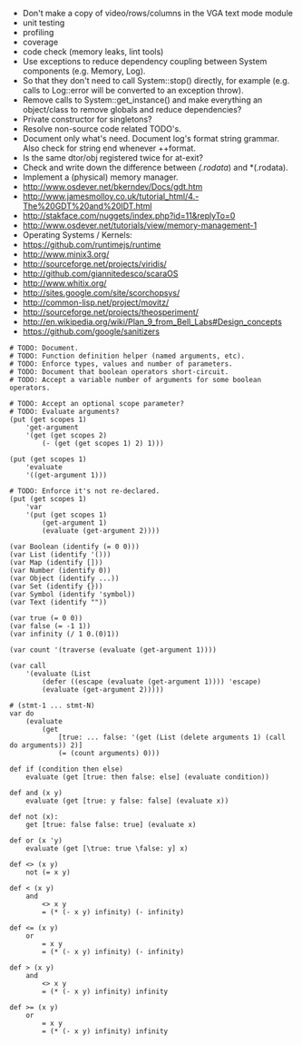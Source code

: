 ﻿- Don't make a copy of video/rows/columns in the VGA text mode module
- unit testing
- profiling
- coverage
- code check (memory leaks, lint tools)
- Use exceptions to reduce dependency coupling between System components (e.g. Memory, Log).
- So that they don't need to call System::stop() directly, for example (e.g. calls to Log::error will be converted to an exception throw).
- Remove calls to System::get_instance() and make everything an object/class to remove globals and reduce dependencies?
- Private constructor for singletons?
- Resolve non-source code related TODO's.
- Document only what's need. Document log's format string grammar. Also check for string end whenever ++format.
- Is the same dtor/obj registered twice for at-exit?
- Check and write down the difference between *(.rodata*) and *(.rodata).
- Implement a (physical) memory manager.
- http://www.osdever.net/bkerndev/Docs/gdt.htm
- http://www.jamesmolloy.co.uk/tutorial_html/4.-The%20GDT%20and%20IDT.html
- http://stakface.com/nuggets/index.php?id=11&replyTo=0
- http://www.osdever.net/tutorials/view/memory-management-1
- Operating Systems / Kernels:
- https://github.com/runtimejs/runtime
- http://www.minix3.org/
- http://sourceforge.net/projects/viridis/
- http://github.com/giannitedesco/scaraOS
- http://www.whitix.org/
- http://sites.google.com/site/scorchopsys/
- http://common-lisp.net/project/movitz/
- http://sourceforge.net/projects/theosperiment/
- http://en.wikipedia.org/wiki/Plan_9_from_Bell_Labs#Design_concepts
- https://github.com/google/sanitizers

```
# TODO: Document.
# TODO: Function definition helper (named arguments, etc).
# TODO: Enforce types, values and number of parameters.
# TODO: Document that boolean operators short-circuit.
# TODO: Accept a variable number of arguments for some boolean operators.

# TODO: Accept an optional scope parameter?
# TODO: Evaluate arguments?
(put (get scopes 1)
    'get-argument
    '(get (get scopes 2)
        (- (get (get scopes 1) 2) 1)))

(put (get scopes 1)
    'evaluate
    '((get-argument 1)))

# TODO: Enforce it's not re-declared.
(put (get scopes 1)
    'var
    '(put (get scopes 1)
        (get-argument 1)
        (evaluate (get-argument 2))))

(var Boolean (identify (= 0 0)))
(var List (identify '()))
(var Map (identify []))
(var Number (identify 0))
(var Object (identify ...))
(var Set (identify {}))
(var Symbol (identify 'symbol))
(var Text (identify ""))

(var true (= 0 0))
(var false (= -1 1))
(var infinity (/ 1 0.(0)1))

(var count '(traverse (evaluate (get-argument 1))))

(var call
    '(evaluate (List
        (defer ((escape (evaluate (get-argument 1)))) 'escape)
        (evaluate (get-argument 2)))))

# (stmt-1 ... stmt-N)
var do
    (evaluate
        (get
            [true: ... false: '(get (List (delete arguments 1) (call do arguments)) 2)]
            (= (count arguments) 0)))

def if (condition then else)
    evaluate (get [true: then false: else] (evaluate condition))

def and (x y)
    evaluate (get [true: y false: false] (evaluate x))

def not (x):
    get [true: false false: true] (evaluate x)

def or (x 'y)
    evaluate (get [\true: true \false: y] x)

def <> (x y)
    not (= x y)

def < (x y)
    and
        <> x y
        = (* (- x y) infinity) (- infinity)

def <= (x y)
    or
        = x y
        = (* (- x y) infinity) (- infinity)

def > (x y)
    and
        <> x y
        = (* (- x y) infinity) infinity

def >= (x y)
    or
        = x y
        = (* (- x y) infinity) infinity
```
